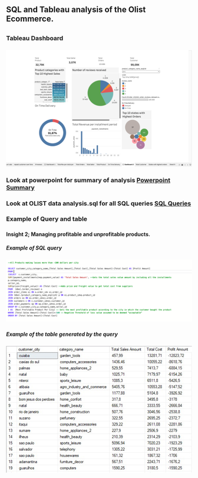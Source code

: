 <h2>SQL and Tableau analysis of the Olist Ecommerce.<h2>
 <h3> Tableau Dashboard <h3>
 <img src="https://raw.githubusercontent.com/nnyase/SQL-data-analysis-ecommerce/main/Dashboard.png" width = "600 height = "600"/>
<h3>Look at powerpoint for summary of analysis <a href="https://github.com/nnyase/SQL-data-analysis-ecommerce/blob/main/powerpoint%20sql%20analysis.pdf"> Powerpoint Summary </a> <h3>
<h3>Look at OLIST data analysis.sql for all SQL queries <a href = "https://github.com/nnyase/SQL-data-analysis-ecommerce/blob/main/Olist%20Data%20Analysis.sql"> SQL Queries </a> <h3>

<h3>Example of Query and table<h3>

<h4>Insight 2; Managing profitable and unprofitable products.<h4>
<h5>Example of SQL query<h5>
<img src="https://raw.githubusercontent.com/nnyase/SQL-data-analysis-ecommerce/main/sql-query-loss-margin-per-city-per-product.png"/>
<h5>Example of the table generated by the query<h5>
<img src="https://raw.githubusercontent.com/nnyase/SQL-data-analysis-ecommerce/main/Tables%20Created%20in%20SQL/loss-margin-per-city-per-item-table.jpeg"/>

